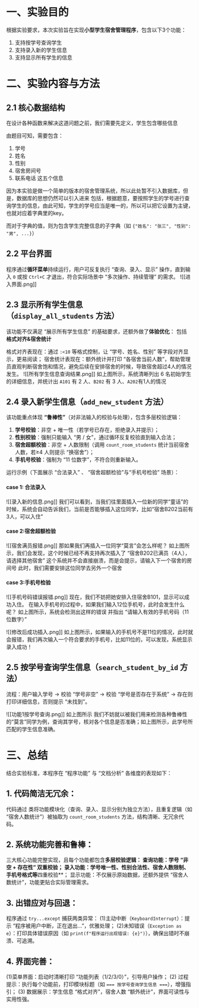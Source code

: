 
# 一、实验目的

根据实验要求，本次实验旨在实现**小型学生宿舍管理程序**，包含以下3个功能：
1. 支持按学号查询学生
2. 支持录入新的学生信息
3. 支持显示所有学生的信息
# 二、实验内容与方法
## 2.1 核心数据结构
在设计各种函数来解决这道问题之前，我们需要先定义，学生包含哪些信息

由题目可知，需要包含：
1. 学号
2. 姓名
3. 性别
4. 宿舍房间号
5. 联系电话
这五个信息

因为本实验是做一个简单的版本的宿舍管理系统，所以此处暂不引入数据库，但是，数据库的思想仍然可以引入进来
包括，根据题意，要按照学生的学号进行查询学生的信息，由此可知，学生的学号应当是唯一的，所以可以把它设置为主键，也就对应着字典里的key。

而对于字典的值，则为包含学生完整信息的子字典（如 `{"姓名": "张三", "性别": "男", ...}`）
## 2.2 平台界面
程序通过**循环菜单**持续运行，用户可反复执行 “查询、录入、显示” 操作，直到输入 `0` 或按 `Ctrl+C` 才退出，符合实际场景中 “多次操作、持续管理” 的需求。
![[进入界面.png]]
## 2.3 显示所有学生信息（`display_all_students` 方法）
该功能不仅满足 “展示所有学生信息” 的基础要求，还额外做了**体验优化**：
包括 **格式对齐&宿舍统计**

格式对齐表现在：通过 `:<10` 等格式控制，让 “学号、姓名、性别” 等字段对齐显示，更易阅读；
宿舍统计表现在：额外统计并打印 “各宿舍当前人数”，帮助管理员直观判断宿舍饱和情况，避免后续在安排宿舍的时候，导致宿舍超过4人的情况发生。
![[所有学生信息查询结果.png]]
如上图所示，系统清晰列出 6 名初始学生的详细信息，并统计出 `A101` 有 2 人、`B202` 有 3 人、`A202`有1人的情况

##  2.4 录入新学生信息（`add_new_student` 方法）
该功能重点体现 **“鲁棒性”**（对非法输入的校验与处理），包含多层校验逻辑：

1. **学号校验**：非空 + 唯一性（若学号已存在，拒绝录入并提示）；
2. **性别校验**：强制只能输入 “男 / 女”，通过循环反复校验直到输入合法；
3. **宿舍超额校验**：非空 + 人数限制（调用 `count_room_students` 统计当前宿舍人数，若≥4 人则提示 “换宿舍”）；
4. **手机号校验**：强制为 “11 位数字”，不符合则重新输入。

运行示例（下面展示 “合法录入” 、 “宿舍超额检验”与“手机号检验” 场景）：

#### case 1: 合法录入
![[录入新的信息.png]]
我们可以看到，当我们往里面插入一位新的同学“童话”的时候，系统会自动告诉我们，当前是否能够插入这位同学，比如“宿舍B202当前有3人，可以入住”

#### case 2:宿舍超额检验
![[宿舍满员报错.png]]
那如果我们再插入一位同学“莫言”会怎么样呢？
如上图所示，我们会发现，这个时候已经不再支持再次插入了
“宿舍B202已满员（4人），请选择其他宿舍”
这个系统并不会直接崩溃，而是会提示，请输入下一个宿舍的房间号
此时，我们需要安排这位同学去另外一个宿舍
#### case 3:手机号检验
![[手机号码错误报错.png]]
现在，我们不妨把她安排入住宿舍B101，显示可以成功入住。
在输入手机号的过程中，如果我们输入12位手机号，此时会发生什么呢？
如上图所示，系统会检测出这样的错误
并指出
“请输入有效的手机号码（11位数字）”

![[修改后成功插入.png]]
如上图所示，如果输入的手机号不是11位的情况，此时就会报错，我们再次输入一个符合要求的手机号，比如11位的，可以发现，系统显示录入成功！

## 2.5  按学号查询学生信息（`search_student_by_id` 方法）
流程：用户输入学号 → 校验 “学号非空” → 校验 “学号是否存在于系统” → 存在则打印详细信息，否则提示 “未找到”。

![[功能1按学号查询.png]]
如上图所示
我们不妨就以被我们用来检测各种鲁棒性的“莫言”同学为例，查询其学号，核对各个信息是否准确；如上图所示，此学号所匹配的学生信息准确。


# 三、总结

结合实验标准，本程序在 “程序功能” 与 “文档分析” 各维度的表现如下：

## 1. **代码简洁无冗余**：
代码通过  类将功能模块化（查询、录入、显示分别为独立方法），且重复逻辑（如 “宿舍人数统计”）被抽取为 `count_room_students` 方法，结构清晰、无冗余代码。

## 2. 系统功能完善和鲁棒：
三大核心功能完整实现，且每个功能都包含**多层校验逻辑：
  查询功能：学号 “非空 + 存在性” 双重校验；
  录入功能：学号唯一性、性别合法性、宿舍人数限制、手机号格式等**四重校验**；
  显示功能：不仅展示原始数据，还额外提供 “宿舍人数统计”，功能更贴合实际管理需求。
  
## 3. **出错应对与回退**：

程序通过 `try...except` 捕获两类异常：
(1)主动中断（`KeyboardInterrupt`）：提示 “程序被用户中断，正在退出...”，优雅处理；
(2)未知错误（`Exception as e`）：打印具体错误原因（如 `print(f"程序运行出现错误: {e}")`），确保出错时不崩溃、可追溯。

## 4. **界面完善**：

(1)菜单界面：启动时清晰打印 “功能列表（1/2/3/0）”，引导用户操作；
(2) 过程提示：执行每个功能前，打印模块标题（如 `=== 按学号查询学生信息 ===`），增强指引；
(3) 数据展示：学生信息 “格式对齐”，宿舍人数 “额外统计”，界面可读性与实用性强。